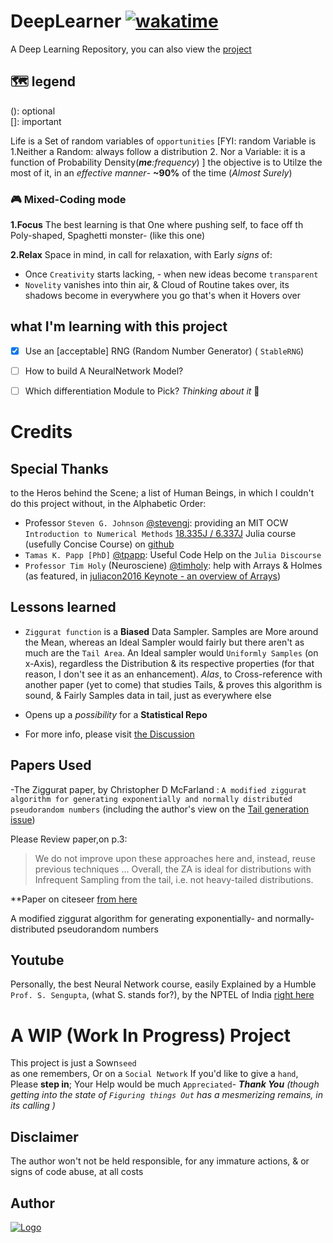 # DeepLearner [![wakatime](https://wakatime.com/badge/github/adamwillisXanax/DeepLearner.svg)](https://wakatime.com/badge/github/adamwillisXanax/DeepLearner)
A Deep Learning Repository, you can also view the [project](https://github.com/users/adamwillisXanax/projects/1/views/1)



## 🗺 legend
(): optional
<br />
[]: important
<br />

 

Life is a Set of random variables of `opportunities` 
[FYI: random Variable is 
1.Neither a Random: always follow a distribution
2. Nor a Variable: it is a function of Probability Density(_**me**:frequency_) 
]
the objective is to Utilze the most of it, in an _effective manner_- __~90%__ of the time (_Almost Surely_) 

### 🎮 Mixed-Coding mode
**1.Focus**
The best learning is that One where pushing self, to face off th  Poly-shaped, Spaghetti monster- (like this one) 

**2.Relax**
Space in mind, in call for relaxation, with Early _signs_ of: 
- Once `Creativity` starts lacking, - when new ideas become `transparent` 
- `Novelity` vanishes into thin air, & Cloud of Routine takes over, its shadows become in everywhere you go  that's when it Hovers over 

## what I'm learning with this project

- [x]  Use an [acceptable] RNG (Random Number Generator) ( `StableRNG`)

- [ ] How to build A NeuralNetwork Model?

- [ ] Which differentiation Module to Pick?
*Thinking about it* 🤔


# Credits

## Special Thanks
to the Heros behind the Scene; a list of Human Beings, in which I couldn't do this project without, 
in the Alphabetic Order:

- Professor `Steven G. Johnson` [@stevengj](https://github.com/stevengj): providing an MIT OCW `Introduction to Numerical Methods` [18.335J / 6.337J](https://ocw.mit.edu/courses/mathematics/18-335j-introduction-to-numerical-methods-spring-2019/)  Julia course (usefully Concise Course) on [github](https://github.com/mitmath/18335/tree/spring19)
- `Tamas K. Papp [PhD]` [@tpapp](https://github.com/tpapp): Useful Code Help  on the `Julia Discourse` 
- `Professor Tim Holy` (Neurosciene) [@timholy](https://github.com/timholy): help with Arrays & Holmes (as featured, in  [juliacon2016 Keynote - an overview of Arrays](https://www.youtube.com/watch?v=fl0g9tHeghA))


## Lessons learned 

- `Ziggurat function` is a **Biased** Data Sampler. Samples are More around the Mean, whereas an Ideal  Sampler would fairly 
but there aren't as much are  the `Tail Area`. An Ideal sampler would `Uniformly Samples` (on x-Axis), regardless the Distribution & its respective properties  (for that reason, I don't see it as an enhancement). _Alas_, to Cross-reference with another paper (yet to come) that studies Tails, & proves this algorithm is sound, & Fairly Samples data in tail, just as everywhere else

- Opens up a _possibility_ for a **Statistical Repo**
- For more info, please visit [the Discussion](https://github.com/adamwillisXanax/DeepLearner/discussions/12)

## Papers Used 

-The Ziggurat paper, by Christopher D McFarland : `A modified ziggurat algorithm for generating exponentially and
normally distributed pseudorandom numbers` (including the author's view on the [Tail generation issue](https://github.com/adamwillisXanax/DeepLearner/discussions/12))

Please Review paper,on p.3:
>We do not improve upon these approaches here and, instead, reuse previous techniques
>...
>Overall, the ZA is ideal for distributions
>with Infrequent Sampling from the tail, i.e. not heavy-tailed distributions.

**Paper on citeseer [from here](https://www.ncbi.nlm.nih.gov/pmc/articles/PMC4812161/pdf/nihms-717849.pdf)

A modified ziggurat algorithm for generating exponentially- and  normally-distributed pseudorandom numbers
## Youtube
Personally, the best Neural Network course, easily Explained by a Humble `Prof. S. Sengupta`, (what S. stands for?), by the NPTEL of India [right here](https://www.youtube.com/watch?v=xbYgKoG4x2g&list=PL53BE265CE4A6C056)
# A WIP (Work In Progress) Project
This project is just a Sown`seed`
<br/>
as one remembers, Or on a `Social Network`
If you'd like to  give a `hand`,
Please **step in**; Your Help would be much `Appreciated`-  **_Thank You_**
_(though getting into the state of `Figuring things Out` has a mesmerizing remains, in its calling )_

## Disclaimer
The author won't not be held responsible, for any immature actions, & or signs of code abuse, at all costs

## Author

[![Logo](https://github.com/adamwillisXanax/adamwillisXanax/blob/main/Assets/logo.png)
](https://github.com/adamwillisXanax/adamwillisXanax)
